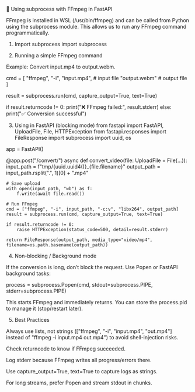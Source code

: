 📘 Using subprocess with FFmpeg in FastAPI

FFmpeg is installed in WSL (/usr/bin/ffmpeg) and can be called from Python using the subprocess module. This allows us to run any FFmpeg command programmatically.

1. Import subprocess
import subprocess

2. Running a simple FFmpeg command

Example: Convert input.mp4 to output.webm.

cmd = [
    "ffmpeg",
    "-i", "input.mp4",   # input file
    "output.webm"        # output file
]

result = subprocess.run(cmd, capture_output=True, text=True)

if result.returncode != 0:
    print("❌ FFmpeg failed:", result.stderr)
else:
    print("✅ Conversion successful")

3. Using in FastAPI (blocking mode)
from fastapi import FastAPI, UploadFile, File, HTTPException
from fastapi.responses import FileResponse
import subprocess
import uuid, os

app = FastAPI()

@app.post("/convert/")
async def convert_video(file: UploadFile = File(...)):
    input_path = f"tmp/{uuid.uuid4()}_{file.filename}"
    output_path = input_path.rsplit(".", 1)[0] + ".mp4"

    # Save upload
    with open(input_path, "wb") as f:
        f.write(await file.read())

    # Run FFmpeg
    cmd = ["ffmpeg", "-i", input_path, "-c:v", "libx264", output_path]
    result = subprocess.run(cmd, capture_output=True, text=True)

    if result.returncode != 0:
        raise HTTPException(status_code=500, detail=result.stderr)

    return FileResponse(output_path, media_type="video/mp4", filename=os.path.basename(output_path))

4. Non-blocking / Background mode

If the conversion is long, don’t block the request. Use Popen or FastAPI background tasks:

process = subprocess.Popen(cmd, stdout=subprocess.PIPE, stderr=subprocess.PIPE)


This starts FFmpeg and immediately returns. You can store the process.pid to manage it (stop/restart later).

5. Best Practices

Always use lists, not strings (["ffmpeg", "-i", "input.mp4", "out.mp4"] instead of "ffmpeg -i input.mp4 out.mp4") to avoid shell-injection risks.

Check returncode to know if FFmpeg succeeded.

Log stderr because FFmpeg writes all progress/errors there.

Use capture_output=True, text=True to capture logs as strings.

For long streams, prefer Popen and stream stdout in chunks.
